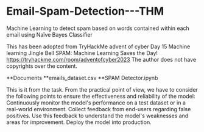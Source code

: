 # Email-Spam-Detection---THM
Machine Learning to detect spam based on words contained within each email using Naïve Bayes Classifier


This has been adopted from TryHackMe advent of cyber Day 15 Machine learning Jingle Bell SPAM: Machine Learning Saves the Day!
https://tryhackme.com/room/adventofcyber2023
The author does not have copyrights over the content.

**Documents
**emails_dataset.csv
**SPAM Detector.ipynb

This is it from the task. From the practical point of view, we have to consider the following points to ensure the effectiveness and reliability of the model:
Continuously monitor the model's performance on a test dataset or in a real-world environment.
Collect feedback from end-users regarding false positives.
Use this feedback to understand the model's weaknesses and areas for improvement.
Deploy the model into production.
